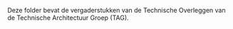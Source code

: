 Deze folder bevat de vergaderstukken van de Technische Overleggen van de Technische Architectuur Groep (TAG).